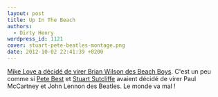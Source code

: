 ```yaml
---
layout: post
title: Up In The Beach
authors:
  - Dirty Henry
wordpress_id: 1121
cover: stuart-pete-beatles-montage.png
date: 2012-10-02 22:41:39 +0200
---
```


[Mike Love a décidé de virer Brian Wilson des Beach
Boys](http://pitchfork.com/news/48008-beach-boys-mike-love-kicks-brian-wilson-al-jardine-and-david-marks-out-of-the-band/).
C'est un peu comme si [Pete Best](http://fr.wikipedia.org/wiki/Pete_Best) et
[Stuart Sutcliffe](http://fr.wikipedia.org/wiki/Stuart_Sutcliffe) avaient décidé
de virer Paul McCartney et John Lennon des Beatles. Le monde va mal !
